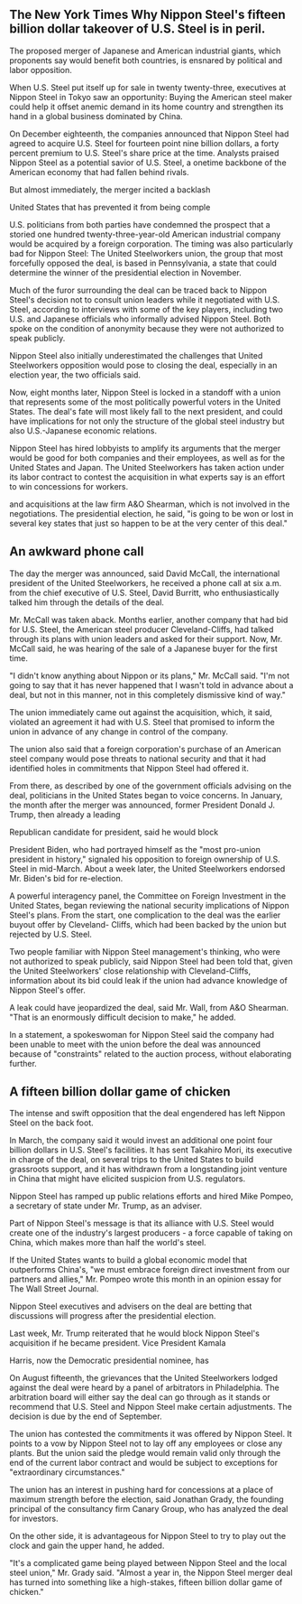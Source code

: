 ## The New York Times Why Nippon Steel's fifteen billion dollar takeover of U.S. Steel is in peril.

The proposed merger of Japanese and American industrial giants, which proponents say would benefit both countries, is ensnared by political and labor opposition.

When U.S. Steel put itself up for sale in twenty twenty-three, executives at Nippon Steel in Tokyo saw an opportunity: Buying the American steel maker could help it offset anemic demand in its home country and strengthen its hand in a global business dominated by China.

On December eighteenth, the companies announced that Nippon Steel had agreed to acquire U.S. Steel for fourteen point nine billion dollars, a forty percent premium to U.S. Steel's share price at the time. Analysts praised Nippon Steel as a potential savior of U.S. Steel, a onetime backbone of the American economy that had fallen behind rivals.

But almost immediately, the merger incited a backlash

United States that has prevented it from being comple

U.S. politicians from both parties have condemned the prospect that a storied one hundred twenty-three-year-old American industrial company would be acquired by a foreign corporation. The timing was also particularly bad for Nippon Steel: The United Steelworkers union, the group that most forcefully opposed the deal, is based in Pennsylvania, a state that could determine the winner of the presidential election in November.

Much of the furor surrounding the deal can be traced back to Nippon Steel's decision not to consult union leaders while it negotiated with U.S. Steel, according to interviews with some of the key players, including two U.S. and Japanese officials who informally advised Nippon Steel. Both spoke on the condition of anonymity because they were not authorized to speak publicly.

Nippon Steel also initially underestimated the challenges that United Steelworkers opposition would pose to closing the deal, especially in an election year, the two officials said.

Now, eight months later, Nippon Steel is locked in a standoff with a union that represents some of the most politically powerful voters in the United States. The deal's fate will most likely fall to the next president, and could have implications for not only the structure of the global steel industry but also U.S.-Japanese economic relations.

Nippon Steel has hired lobbyists to amplify its arguments that the merger would be good for both companies and their employees, as well as for the United States and Japan. The United Steelworkers has taken action under its labor contract to contest the acquisition in what experts say is an effort to win concessions for workers.

and acquisitions at the law firm A&O Shearman, which is not involved in the negotiations. The presidential election, he said, "is going to be won or lost in several key states that just so happen to be at the very center of this deal."


## An awkward phone call

The day the merger was announced, said David McCall, the international president of the United Steelworkers, he received a phone call at six a.m. from the chief executive of U.S. Steel, David Burritt, who enthusiastically talked him through the details of the deal.

Mr. McCall was taken aback. Months earlier, another company that had bid for U.S. Steel, the American steel producer Cleveland-Cliffs, had talked through its plans with union leaders and asked for their support. Now, Mr. McCall said, he was hearing of the sale of a Japanese buyer for the first time.

"I didn't know anything about Nippon or its plans," Mr. McCall said. "I'm not going to say that it has never happened that I wasn't told in advance about a deal, but not in this manner, not in this completely dismissive kind of way."

The union immediately came out against the acquisition, which, it said, violated an agreement it had with U.S. Steel that promised to inform the union in advance of any change in control of the company.

The union also said that a foreign corporation's purchase of an American steel company would pose threats to national security and that it had identified holes in commitments that Nippon Steel had offered it.

From there, as described by one of the government officials advising on the deal, politicians in the United States began to voice concerns. In January, the month after the merger was announced, former President Donald J. Trump, then already a leading

Republican candidate for president, said he would block

President Biden, who had portrayed himself as the "most pro-union president in history," signaled his opposition to foreign ownership of U.S. Steel in mid-March. About a week later, the United Steelworkers endorsed Mr. Biden's bid for re-election.

A powerful interagency panel, the Committee on Foreign Investment in the United States, began reviewing the national security implications of Nippon Steel's plans. From the start, one complication to the deal was the earlier buyout offer by Cleveland- Cliffs, which had been backed by the union but rejected by U.S. Steel.

Two people familiar with Nippon Steel management's thinking, who were not authorized to speak publicly, said Nippon Steel had been told that, given the United Steelworkers' close relationship with Cleveland-Cliffs, information about its bid could leak if the union had advance knowledge of Nippon Steel's offer.

A leak could have jeopardized the deal, said Mr. Wall, from A&O Shearman. "That is an enormously difficult decision to make," he added.

In a statement, a spokeswoman for Nippon Steel said the company had been unable to meet with the union before the deal was announced because of "constraints" related to the auction process, without elaborating further.


## A fifteen billion dollar game of chicken

The intense and swift opposition that the deal engendered has left Nippon Steel on the back foot.

In March, the company said it would invest an additional one point four billion dollars in U.S. Steel's facilities. It has sent Takahiro Mori, its executive in charge of the deal, on several trips to the United States to build grassroots support, and it has withdrawn from a longstanding joint venture in China that might have elicited suspicion from U.S. regulators.

Nippon Steel has ramped up public relations efforts and hired Mike Pompeo, a secretary of state under Mr. Trump, as an adviser.

Part of Nippon Steel's message is that its alliance with U.S. Steel would create one of the industry's largest producers - a force capable of taking on China, which makes more than half the world's steel.

If the United States wants to build a global economic model that outperforms China's, "we must embrace foreign direct investment from our partners and allies," Mr. Pompeo wrote this month in an opinion essay for The Wall Street Journal.

Nippon Steel executives and advisers on the deal are betting that discussions will progress after the presidential election.

Last week, Mr. Trump reiterated that he would block Nippon Steel's acquisition if he became president. Vice President Kamala

Harris, now the Democratic presidential nominee, has

On August fifteenth, the grievances that the United Steelworkers lodged against the deal were heard by a panel of arbitrators in Philadelphia. The arbitration board will either say the deal can go through as it stands or recommend that U.S. Steel and Nippon Steel make certain adjustments. The decision is due by the end of September.

The union has contested the commitments it was offered by Nippon Steel. It points to a vow by Nippon Steel not to lay off any employees or close any plants. But the union said the pledge would remain valid only through the end of the current labor contract and would be subject to exceptions for "extraordinary circumstances."

The union has an interest in pushing hard for concessions at a place of maximum strength before the election, said Jonathan Grady, the founding principal of the consultancy firm Canary Group, who has analyzed the deal for investors.

On the other side, it is advantageous for Nippon Steel to try to play out the clock and gain the upper hand, he added.

"It's a complicated game being played between Nippon Steel and the local steel union," Mr. Grady said. "Almost a year in, the Nippon Steel merger deal has turned into something like a high-stakes, fifteen billion dollar game of chicken."